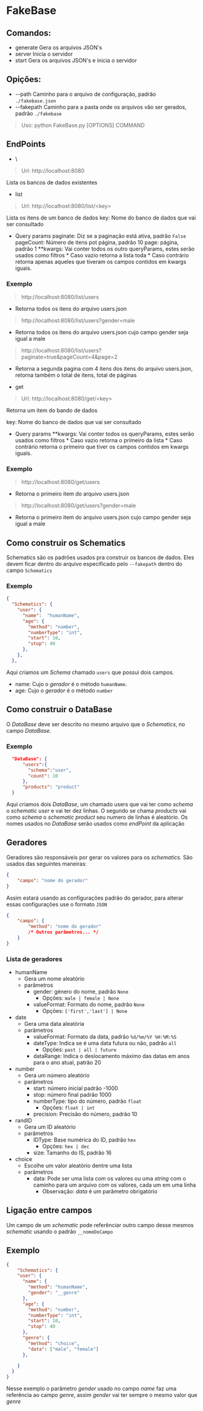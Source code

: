 # FakeBase

## Comandos:
* generate
    Gera os arquivos JSON's
* server
    Inicia o servidor
* start
    Gera os arquivos JSON's e inicia o servidor

## Opições:
* --path
    Caminho para o arquivo de configuração, padrão `./fakebase.json`
* --fakepath
    Caminho para a pasta onde os arquivos vão ser gerados, padrão `./fakebase`

> Uso: python FakeBase.py [OPTIONS] COMMAND

## EndPoints
* \
> Url: http://localhost:8080

Lista os bancos de dados existentes

* list
> Url: http://localhost:8080/list/\<key\>

Lista os itens de um banco de dados
key: Nome do banco de dados que vai ser consultado
* Query params
    paginate: Diz se a paginação está ativa, padrão `False`
    pageCount: Número de itens pot página, padrão 10
    page: página, padrão 1
    **kwargs: Vai conter todos os outro queryParams, estes serão usados como filtros
        * Caso vazio retorna a lista toda
        * Caso contrário retorna apenas aqueles que tiveram os campos contidos em kwargs iguais.
### Exemplo
>  http://localhost:8080/list/users
* Retorna todos os itens do arquivo users.json
>  http://localhost:8080/list/users?gender=male
* Retorna todos os itens do arquivo users.json cujo campo gender seja igual a male
>  http://localhost:8080/list/users?paginate=true&pageCount=4&page=2
* Retorna a segunda pagina com 4 itens dos itens do arquivo users.json, retorna também o total de itens, total de páginas

* get
> Url: http://localhost:8080/get/\<key\>

Retorna um item do bando de dados

key: Nome do banco de dados que vai ser consultado
* Query params
    **kwargs: Vai conter todos os queryParams, estes serão usados como filtros
        * Caso vazio retorna o primeiro da lista
        * Caso contrário retorna o primeiro que tiver os campos contidos em kwargs iguais.
### Exemplo
>  http://localhost:8080/get/users
* Retorna o primeiro item do arquivo users.json
>  http://localhost:8080/get/users?gender=male
* Retorna o primeiro item do arquivo users.json cujo campo gender seja igual a male

## Como construir os Schematics
Schematics são os padrões usados pra construir os bancos de dados.
Eles devem ficar dentro do arquivo especificado pelo `--fakepath` dentro do campo `Schematics`
### Exemplo
```JSON
{
  "Schematics": {
    "user": {
      "name":  "humanName",
      "age": {
        "method": "number",
        "numberType": "int",
        "start": 10,
        "stop": 40
      },
    },
  },
```
Aqui criamos um *Schema* chamado `users` que possui dois campos.
* name: Cujo o *gerador* é o método `humanName`.
* age: Cujo o *gerador* é o método `number` 

## Como construir o DataBase
O *DataBase* deve ser descrito no mesmo arquivo que o *Schematics*, no campo *DataBase*.

### Exemplo

```JSON
  "DataBase": {
      "users":{
        "schema":"user",
        "count": 10
      },
      "products": "product"
  }
```
Aqui criamos dois *DataBase*, um chamado users que vai ter como *schema* o *schematic user*  e vai ter dez linhas.
O segundo se chama *products* vai como *schema* o *schematic product* seu numero de linhas é aleatório.
Os nomes usados no *DataBase* serão usados como *endPoint* da aplicação

## Geradores

Geradores são responsáveis por gerar os valores para os *schematics*.
São usados das seguintes maneiras:
```JSON
{
    "campo": "nome do gerador"
}
```
Assim estará usando as configurações padrão do gerador, para alterar essas configurações use o formato `JSON`
```JSON
{
    "campo": {
        "method": "nome do gerador"
        /* Outros parâmetros... */
    }
}
```
### Lista de geradores

* humanName
    * Gera um nome aleatório
    * parâmetros
        *  gender: género do nome, padrão `None`
            * Opções: `male | female | None`
        * valueFormat: Formato do nome, padrão `None`
            * Opções: `['first','last'] | None` 
* date
    * Gera uma data aleatória
    * parâmetros
        * valueFormat: Formato da data, padrão `%d/%m/%Y %H:%M:%S`
        * dateType: Indica se é uma data futura ou não, padrão `all`
            * Opções: `past | all | future`
        * dataRange: Indica o deslocamento máximo das datas em anos para o ano atual, patrão 20
* number
    * Gera um número aleatório
    * parâmetros
        * start: número inicial padrão -1000
        * stop: número final padrão 1000
        * numberType: tipo do número, padrão `float`
            * Opções: `float | int`
        * precision: Precisão do número, padrão 10
* randID
    * Gera um ID aleatório
    * parâmetros
        * IDType: Base numérica do ID, padrão `hex`
            * Opções: `hex | dec`
        * size: Tamanho do IS, padrão 16
* choice
    * Escolhe um valor aleatório dentre uma lista
    * parâmetros
        * data: Pode ser uma lista com os valores ou uma *string* com o caminho para um arquivo com os valores, cada um em uma linha
            * Observação: *data* é um parâmetro obrigatório

## Ligação entre campos
Um campo de um *schematic* pode referênciar outro campo desse mesmos *schematic* usando o padrão `__nomeDoCampo`

## Exemplo

```JSON
{
    "Schematics": {
    "user": {
      "name": {
        "method": "humanName",
        "gender": "__genre"
      },
      "age": {
        "method": "number",
        "numberType": "int",
        "start": 10,
        "stop": 40
      },
      "genre": {
        "method": "choice",
        "data": ["male", "female"]
      },

    }
  }
}
```

Nesse exemplo o parâmetro *gender*  usado no campo *name* faz uma referência ao campo *genre*, assim *gender* vai ter sempre o mesmo valor que *genre*